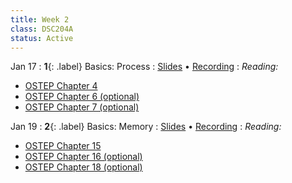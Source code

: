 ```yaml
---
title: Week 2
class: DSC204A
status: Active
---
```


Jan 17
: **1**{: .label} Basics: Process
  : [Slides](#) &#8226; [Recording](#)
: *Reading:* 
* [OSTEP Chapter 4](https://pages.cs.wisc.edu/~remzi/OSTEP/cpu-intro.pdf)
* [OSTEP Chapter 6 (optional)](https://pages.cs.wisc.edu/~remzi/OSTEP/cpu-mechanisms.pdf)
* [OSTEP Chapter 7 (optional)](https://pages.cs.wisc.edu/~remzi/OSTEP/cpu-sched.pdf)


Jan 19
: **2**{: .label} Basics: Memory
  : [Slides](#) &#8226; [Recording](#)
: *Reading:* 
* [OSTEP Chapter 15](https://pages.cs.wisc.edu/~remzi/OSTEP/vm-mechanism.pdf)
* [OSTEP Chapter 16 (optional)](https://pages.cs.wisc.edu/~remzi/OSTEP/vm-segmentation.pdf)
* [OSTEP Chapter 18 (optional)](https://pages.cs.wisc.edu/~remzi/OSTEP/vm-paging.pdf)